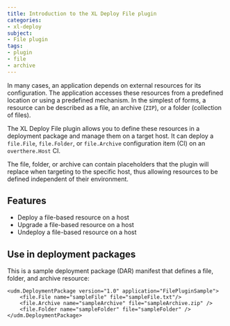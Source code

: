 ```yaml
---
title: Introduction to the XL Deploy File plugin
categories: 
- xl-deploy
subject:
- File plugin
tags:
- plugin
- file
- archive
---
```


In many cases, an application depends on external resources for its configuration. The application accesses these resources from a predefined location or using a predefined mechanism. In the simplest of forms, a resource can be described as a file, an archive (`ZIP`), or a folder (collection of files).

The XL Deploy File plugin allows you to define these resources in a deployment package and manage them on a target host. It can deploy a `file.File`, `file.Folder`, or `file.Archive` configuration item (CI) on an `overthere.Host` CI.

The file, folder, or archive can contain placeholders that the plugin will replace when targeting to the specific host, thus allowing resources to be defined independent of their environment.

## Features

* Deploy a file-based resource on a host
* Upgrade a file-based resource on a host
* Undeploy a file-based resource on a host

## Use in deployment packages

This is a sample deployment package (DAR) manifest that defines a file, folder, and archive resource:

    <udm.DeploymentPackage version="1.0" application="FilePluginSample">
        <file.File name="sampleFile" file="sampleFile.txt"/>
        <file.Archive name="sampleArchive" file="sampleArchive.zip" />
        <file.Folder name="sampleFolder" file="sampleFolder" />
    </udm.DeploymentPackage>
